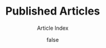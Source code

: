 ---
title     : "Published Articles"
layout    : "articles/index.pug"
summary   : "List of articles"
author    : false
subtitle  : "Article Index"
foobar    : "Baz Bang"
---